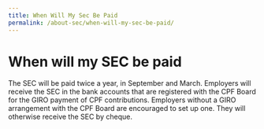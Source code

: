 ```yaml
---
title: When Will My Sec Be Paid
permalink: /about-sec/when-will-my-sec-be-paid/
---
```

# When will my SEC be paid

The SEC will be paid twice a year, in September and March. Employers will receive the SEC in the bank accounts that are registered with the CPF Board for the GIRO payment of CPF contributions. Employers without a GIRO arrangement with the CPF Board are encouraged to set up one. They will otherwise receive the SEC by cheque.

